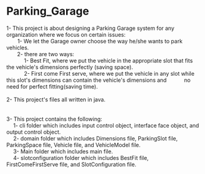 # Parking_Garage
1- This project is about designing a Parking Garage system for any organization where we focus on certain issues:<br/>
&emsp;&ensp;&nbsp;  1- We let the Garage owner choose the way he/she wants to park vehicles.<br/>
&emsp;&emsp;2- there are two ways: <br/>
&emsp;&emsp;&emsp;        1- Best Fit, where we put the vehicle in the appropriate slot that fits the vehicle's dimensions perfectly (saving space).<br/>
&emsp;&emsp;&emsp;        2- First come First serve, where we put the vehicle in any slot while this slot's dimensions can contain the vehicle's dimensions and &emsp;&emsp;&emsp;no need for perfect fitting(saving time).<br/>
<br/>
2- This project's files all written in java.<br/>
<br/>
<br/>
3- This project contains the following:<br/>
&emsp;    1- cli folder which includes input control object, interface face object, and output control object.<br/>
&emsp;    2- domain folder which includes Dimensions file, ParkingSlot file, ParkingSpace file, Vehicle file, and VehicleModel file.<br/>
&emsp;    3- Main folder which includes main file.<br/>
&emsp;    4- slotconfiguration folder which includes BestFit file, FirstComeFirstServe file, and SlotConfiguration file.<br/>
